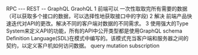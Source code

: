 RPC --- REST  -- GraphQL
GraohQL
1 前端可以 一次性取取完所有需要的数据（可以获取多个接口的数据，可以选择性地获取接口中的字段)
2 解决 前端产品快速迭代对API的更改。解决不同的客户端对数据的不同需求。
3 使用强大的Type System来定义API的功能，所有的API中公开类型都是使用GraphQL
schema Definition Language(SDL)在模式中编写的。该模式充当客户端和服务器之间的契约，以定义客户机如何访问数据。
query
mutation
subscription

